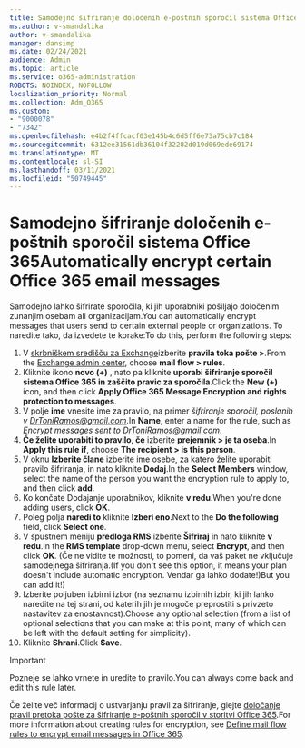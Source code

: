 ```yaml
---
title: Samodejno šifriranje določenih e-poštnih sporočil sistema Office 365
ms.author: v-smandalika
author: v-smandalika
manager: dansimp
ms.date: 02/24/2021
audience: Admin
ms.topic: article
ms.service: o365-administration
ROBOTS: NOINDEX, NOFOLLOW
localization_priority: Normal
ms.collection: Adm_O365
ms.custom:
- "9000078"
- "7342"
ms.openlocfilehash: e4b2f4ffcacf03e145b4c6d5ff6e73a75cb7c184
ms.sourcegitcommit: 6312ee31561db36104f32282d019d069ede69174
ms.translationtype: MT
ms.contentlocale: sl-SI
ms.lasthandoff: 03/11/2021
ms.locfileid: "50749445"
---
```

# <a name="automatically-encrypt-certain-office-365-email-messages"></a><span data-ttu-id="715b5-102">Samodejno šifriranje določenih e-poštnih sporočil sistema Office 365</span><span class="sxs-lookup"><span data-stu-id="715b5-102">Automatically encrypt certain Office 365 email messages</span></span>

<span data-ttu-id="715b5-103">Samodejno lahko šifrirate sporočila, ki jih uporabniki pošiljajo določenim zunanjim osebam ali organizacijam.</span><span class="sxs-lookup"><span data-stu-id="715b5-103">You can automatically encrypt messages that users send to certain external people or organizations.</span></span> <span data-ttu-id="715b5-104">To naredite tako, da izvedete te korake:</span><span class="sxs-lookup"><span data-stu-id="715b5-104">To do this, perform the following steps:</span></span>

1. <span data-ttu-id="715b5-105">V [skrbniškem središču za Exchange](https://outlook.office365.com/ecp/)izberite **pravila toka pošte >**.</span><span class="sxs-lookup"><span data-stu-id="715b5-105">From the [Exchange admin center](https://outlook.office365.com/ecp/), choose **mail flow > rules**.</span></span> 
2. <span data-ttu-id="715b5-106">Kliknite ikono **novo (+)** , nato pa kliknite **uporabi šifriranje sporočil sistema Office 365 in zaščito pravic za sporočila**.</span><span class="sxs-lookup"><span data-stu-id="715b5-106">Click the **New (+)** icon, and then click **Apply Office 365 Message Encryption and rights protection to messages**.</span></span>
3. <span data-ttu-id="715b5-107">V polje **ime** vnesite ime za pravilo, na primer *šifriranje sporočil, poslanih v DrToniRamos@gmail.com*.</span><span class="sxs-lookup"><span data-stu-id="715b5-107">In **Name**, enter a name for the rule, such as *Encrypt messages sent to DrToniRamos@gmail.com*.</span></span>
4. <span data-ttu-id="715b5-108">**Če želite uporabiti to pravilo, če** izberite **prejemnik > je ta oseba**.</span><span class="sxs-lookup"><span data-stu-id="715b5-108">In **Apply this rule if**, choose **The recipient > is this person**.</span></span> 
5. <span data-ttu-id="715b5-109">V oknu **Izberite člane** izberite ime osebe, za katero želite uporabiti pravilo šifriranja, in nato kliknite **Dodaj**.</span><span class="sxs-lookup"><span data-stu-id="715b5-109">In the **Select Members** window, select the name of the person you want the encryption rule to apply to, and then click **add**.</span></span> 
6. <span data-ttu-id="715b5-110">Ko končate Dodajanje uporabnikov, kliknite **v redu**.</span><span class="sxs-lookup"><span data-stu-id="715b5-110">When you're done adding users, click **OK**.</span></span>
7. <span data-ttu-id="715b5-111">Poleg polja **naredi to** kliknite **Izberi eno**.</span><span class="sxs-lookup"><span data-stu-id="715b5-111">Next to the **Do the following** field, click **Select one**.</span></span> 
8. <span data-ttu-id="715b5-112">V spustnem meniju **predloga RMS** izberite **Šifriraj** in nato kliknite **v redu**.</span><span class="sxs-lookup"><span data-stu-id="715b5-112">In the **RMS template** drop-down menu, select **Encrypt**, and then click **OK**.</span></span> <span data-ttu-id="715b5-113">(Če ne vidite te možnosti, to pomeni, da vaš paket ne vključuje samodejnega šifriranja.</span><span class="sxs-lookup"><span data-stu-id="715b5-113">(If you don't see this option, it means your plan doesn't include automatic encryption.</span></span> <span data-ttu-id="715b5-114">Vendar ga lahko dodate!)</span><span class="sxs-lookup"><span data-stu-id="715b5-114">But you can add it!)</span></span>
9. <span data-ttu-id="715b5-115">Izberite poljuben izbirni izbor (na seznamu izbirnih izbir, ki jih lahko naredite na tej strani, od katerih jih je mogoče preprostiti s privzeto nastavitev za enostavnost).</span><span class="sxs-lookup"><span data-stu-id="715b5-115">Choose any optional selection (from a list of optional selections that you can make at this point, many of which can be left with the default setting for simplicity).</span></span>
10. <span data-ttu-id="715b5-116">Kliknite **Shrani**.</span><span class="sxs-lookup"><span data-stu-id="715b5-116">Click **Save**.</span></span>

> [!IMPORTANT]
> <span data-ttu-id="715b5-117">Pozneje se lahko vrnete in uredite to pravilo.</span><span class="sxs-lookup"><span data-stu-id="715b5-117">You can always come back and edit this rule later.</span></span>

<span data-ttu-id="715b5-118">Če želite več informacij o ustvarjanju pravil za šifriranje, glejte [določanje pravil pretoka pošte za šifriranje e-poštnih sporočil v storitvi Office 365](https://docs.microsoft.com/microsoft-365/compliance/define-mail-flow-rules-to-encrypt-email).</span><span class="sxs-lookup"><span data-stu-id="715b5-118">For more information about creating rules for encryption, see [Define mail flow rules to encrypt email messages in Office 365](https://docs.microsoft.com/microsoft-365/compliance/define-mail-flow-rules-to-encrypt-email).</span></span>

